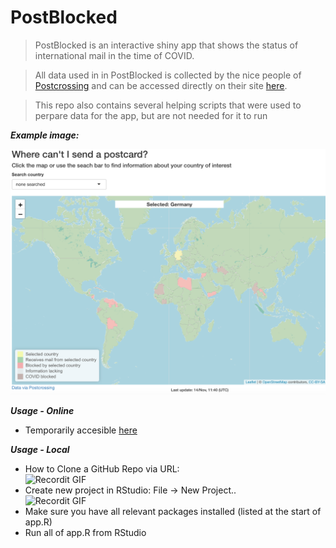# PostBlocked

> PostBlocked is an interactive shiny app that shows the status of international mail in the time of COVID.

> All data used in in PostBlocked is collected by the nice people of [Postcrossing](https://postcrossing.com) and can be accessed directly on their site [here](https://www.postcrossing.com/postal-monitor).

> This repo also contains several helping scripts that were used to perpare data for the app, but are not needed for it to run

***Example image:***

![hej](data/PostBlockedExampleImage.png)


***Usage - Online***
- Temporarily accesible [here](https://mettetron.shinyapps.io/PostBlockedv02/)

***Usage - Local***
- How to Clone  a GitHub Repo via URL: <br>
![Recordit GIF](http://g.recordit.co/IN6ZAuRlVt.gif)
- Create new project in RStudio: File -> New Project.. <br>
![Recordit GIF](http://g.recordit.co/X3IRdWw2K0.gif) 
- Make sure you have all relevant packages installed (listed at the start of app.R)
- Run all of app.R from RStudio
